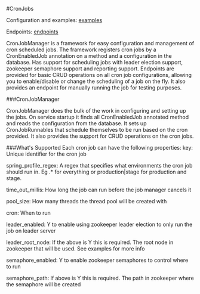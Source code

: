 [examples]:https://github.com/1stdibs.com/necrodibsicon/blob/feature-cronjob-documentation/back-end/cronjob/examples.md
[endpoints]:https://github.com/1stdibs/necrodibsicon/blob/feature-cronjob-documentation/back-end/cronjob/endpoints.md

#CronJobs

Configuration and examples: [examples]

Endpoints: [endpoints]

CronJobManager is a framework for easy configuration and management of cron scheduled jobs. The framework registers cron jobs by a CronEnabledJob annotation on a method and a configuration in the database. Has support for scheduling jobs with leader election support, zookeeper semaphore support and reporting support. Endpoints are provided for basic CRUD operations on all cron job configurations, allowing you to enable/disable or change the scheduling of a job on the fly. It also provides an endpoint for manually running the job for testing purposes.

###CronJobManager

CronJobManager does the bulk of the work in configuring and setting up the jobs. On service startup it finds all CronEnabledJob annotated method and reads the configuration from the database. It sets up CronJobRunnables that schedule themselves to be run based on the cron provided. It also provides the support for CRUD operations on the cron jobs.

###What's Supported
Each cron job can have the following properties:
key: Unique identifier for the cron job

spring_profile_regex: A regex that specifies what environments the cron job should run in. Eg .* for everything or production|stage for production and stage.

time_out_millis: How long the job can run before the job manager cancels it

pool_size: How many threads the thread pool will be created with

cron: When to run

leader_enabled: Y to enable using zookeeper leader election to only run the job on leader server

leader_root_node: If the above is Y this is required. The root node in zookeeper that will be used. See examples for more info

semaphore_enabled: Y to enable zookeeper semaphores to control where to run

semaphore_path: If above is Y this is required. The path in zookeeper where the semaphore will be created